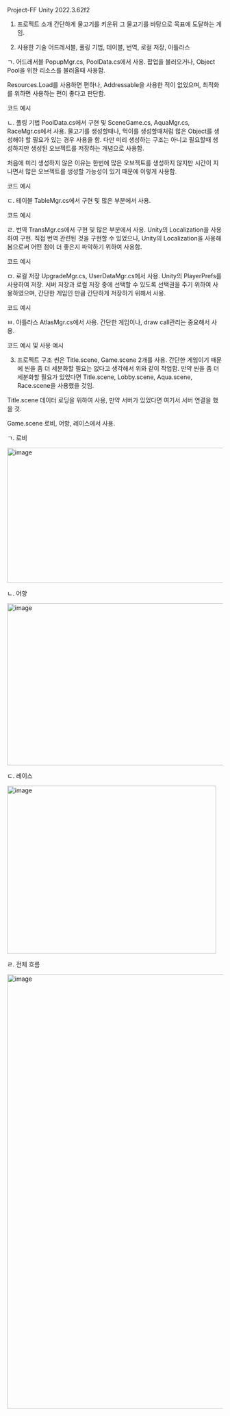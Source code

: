 Project-FF
Unity 2022.3.62f2

 1. 프로젝트 소개
간단하게 물고기를 키운뒤 그 물고기를 바탕으로 목표에 도달하는 게임.

 2. 사용한 기술
어드레서블, 풀링 기법, 테이블, 번역, 로컬 저장, 아틀라스

  ㄱ. 어드레서블
   PopupMgr.cs, PoolData.cs에서 사용.
   팝업을 불러오거나, Object Pool을 위한 리소스를 불러올때 사용함. 

   Resources.Load를 사용하면 편하나, Addressable을 사용한 적이 없었으며, 최적화를 위하면 사용하는 편이 좋다고 판단함.

   코드 예시


  ㄴ. 풀링 기법
   PoolData.cs에서 구현 및 SceneGame.cs, AquaMgr.cs, RaceMgr.cs에서 사용.
   물고기를 생성할때나, 먹이를 생성할때처럼 많은 Object를 생성해야 할 필요가 있는 경우 사용을 함.
   다만 미리 생성하는 구조는 아니고 필요할때 생성하지만 생성된 오브젝트를 저장하는 개념으로 사용함.

   처음에 미리 생성하지 않은 이유는 한번에 많은 오브젝트를 생성하지 않지만 시간이 지나면서 많은 오브젝트를 생성할 가능성이 있기 때문에 이렇게 사용함.
 
   코드 예시
 

  ㄷ. 테이블
   TableMgr.cs에서 구현 및 많은 부분에서 사용.

   코드 예시

  ㄹ. 번역
   TransMgr.cs에서 구현 및 많은 부분에서 사용.
   Unity의 Localization을 사용하여 구현.
   직접 번역 관련된 것을 구현할 수 있었으나, Unity의 Localization을 사용해 봄으로써 어떤 점이 더 좋은지 파악하기 위하여 사용함. 

   코드 예시

  ㅁ. 로컬 저장
   UpgradeMgr.cs, UserDataMgr.cs에서 사용.
   Unity의 PlayerPrefs를 사용하여 저장.
   서버 저장과 로컬 저장 중에 선택할 수 있도록 선택권을 주기 위하여 사용하였으며, 간단한 게임인 만큼 간단하게 저장하기 위해서 사용.

   코드 예시

  ㅂ. 아틀라스
   AtlasMgr.cs에서 사용.
   간단한 게임이나, draw call관리는 중요해서 사용. 

   코드 예시 및 사용 예시

 3. 프로젝트 구조
씬은 Title.scene, Game.scene 2개를 사용.
간단한 게임이기 때문에 씬을 좀 더 세분화할 필요는 없다고 생각해서 위와 같이 작업함.
만약 씬을 좀 더 세분화할 필요가 있었다면 Title.scene, Lobby.scene, Aqua.scene, Race.scene을 사용했을 것임.

 Title.scene
데이터 로딩을 위하여 사용, 만약 서버가 있었다면 여기서 서버 연결을 했을 것.

 Game.scene
로비, 어항, 레이스에서 사용.

  ㄱ. 로비
  
  <img width="777" height="315" alt="image" src="https://github.com/user-attachments/assets/b19dce98-8b34-489f-9699-e33d2ccaa975" />

  ㄴ. 어항
  
  <img width="558" height="378" alt="image" src="https://github.com/user-attachments/assets/e4949fb3-c919-4f3f-92ac-55d0165289dc" />

  ㄷ. 레이스
  
   <img width="488" height="392" alt="image" src="https://github.com/user-attachments/assets/d1fe10ea-c875-4e04-a471-ed5a815eea79" />

  ㄹ. 전체 흐름
  
   <img width="556" height="1014" alt="image" src="https://github.com/user-attachments/assets/f909bb97-1018-4890-9505-0f94ed08184a" />




